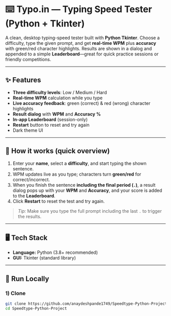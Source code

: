 # ⌨️ Typo.in — Typing Speed Tester (Python + Tkinter)

A clean, desktop typing-speed tester built with **Python Tkinter**. Choose a difficulty, type the given prompt, and get **real-time WPM** plus **accuracy** with green/red character highlights. Results are shown in a dialog and appended to a simple **Leaderboard**—great for quick practice sessions or friendly competitions.

---

## ✨ Features
- **Three difficulty levels**: Low / Medium / Hard
- **Real-time WPM** calculation while you type
- **Live accuracy feedback**: green (correct) & red (wrong) character highlights
- **Result dialog** with **WPM** and **Accuracy %**
- **In-app Leaderboard** (session-only)
- **Restart** button to reset and try again
- Dark theme UI

---

## 🧩 How it works (quick overview)
1. Enter your **name**, select a **difficulty**, and start typing the shown sentence.
2. WPM updates live as you type; characters turn **green/red** for correct/incorrect.
3. When you finish the sentence **including the final period (`.`)**, a result dialog pops up with your **WPM** and **Accuracy**, and your score is added to the **Leaderboard**.
4. Click **Restart** to reset the test and try again.

> _Tip:_ Make sure you type the full prompt including the last `.` to trigger the results.

---

## 🖥️ Tech Stack
- **Language:** Python (3.8+ recommended)
- **GUI:** Tkinter (standard library)

---

## 🚀 Run Locally

### 1) Clone
```bash
git clone https://github.com/anaydeshpande1749/Speedtype-Python-Project.git
cd Speedtype-Python-Project
